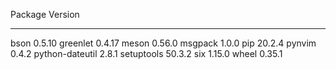 Package         Version
--------------- -------
bson            0.5.10
greenlet        0.4.17
meson           0.56.0
msgpack         1.0.0
pip             20.2.4
pynvim          0.4.2
python-dateutil 2.8.1
setuptools      50.3.2
six             1.15.0
wheel           0.35.1
